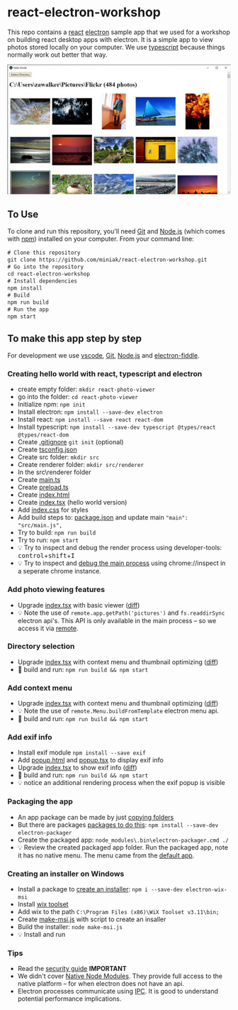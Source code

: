 # react-electron-workshop

This repo contains a [react](https://reactjs.org/) [electron](https://electronjs.org/) sample app that we used for a workshop on building react desktop apps with electron. It is a simple app to view photos stored locally on your computer. We use [typescript]( https://www.typescriptlang.org/) because things normally work out better that way.

![Screenshot](elctron-photo-viewer.jpg)

## To Use
To clone and run this repository, you'll need [Git](https://git-scm.com) and [Node.js](https://nodejs.org/en/download/) (which comes with [npm](http://npmjs.com)) installed on your computer. From your command line:

```
# Clone this repository
git clone https://github.com/miniak/react-electron-workshop.git
# Go into the repository
cd react-electron-workshop
# Install dependencies
npm install
# Build
npm run build
# Run the app
npm start
```

## To make this app step by step

For development we use [vscode](https://code.visualstudio.com/), [Git](https://git-scm.com), [Node.js](https://nodejs.org/en/download/) and [electron-fiddle](https://github.com/electron/fiddle).

### Creating hello world with react, typescript and electron

 * create empty folder: ```mkdir react-photo-viewer``` 
 * go into the folder: ```cd react-photo-viewer``` 
 * Initialize npm: ```npm init```
 * Install electron: ```npm install --save-dev electron```
 * Install react: ```npm install --save react react-dom```
 * Install typescript: ```npm install --save-dev typescript @types/react @types/react-dom```
 * Create [.gitignore](.gitignore) ```git init``` (optional) 
 * Create [tsconfig.json](tsconfig.json)
 * Create src folder: ```mkdir src```
 * Create renderer folder: ```mkdir src/renderer```
 * In the src\renderer folder
 * Create [main.ts](src/main.ts)
 * Create [preload.ts](src/renderer/preload.ts)
 * Create [index.html](src/renderer/index.html)
 * Create [index.tsx](https://github.com/miniak/react-electron-workshop/blob/1314f9d2a09ebeded0040b1b8a23e9e083e04235/src/renderer/index.tsx) (hello world version)
 * Add [index.css](src/renderer/index.css) for styles
 * Add build steps to: [package.json](package.json) and update main ```"main": "src/main.js",```
 * Try to build: ```npm run build```
 * Try to run: ```npm start```
 * :bulb: Try to inspect and debug the render process using developer-tools: <kbd>control</kbd>+<kbd>shift</kbd>+<kbd>I</kbd>
 * :bulb: Try to inspect and [debug the main process](https://electronjs.org/docs/tutorial/debugging-main-process) using chrome://inspect in a seperate chrome instance.
 
 ### Add photo viewing features
 
 * Upgrade [index.tsx](https://github.com/miniak/react-electron-workshop/blob/9876e93bbf3aa0185d3ab6933ea6028fa04a710b/src/renderer/index.tsx) with basic viewer ([diff](https://github.com/miniak/react-electron-workshop/commit/9876e93bbf3aa0185d3ab6933ea6028fa04a710b))
  * :bulb: Note the use of ```remote.app.getPath('pictures')``` and ```fs.readdirSync``` electron api's. This API is only available in the main process – so we access it via [remote](https://github.com/electron/electron/blob/master/docs/api/remote.md).
 
 ### Directory selection
 * Upgrade [index.tsx](https://github.com/miniak/react-electron-workshop/blob/4dd866f7850236b8881abbc998fda1f6fd0f1965/src/renderer/index.tsx) with context menu and thumbnail optimizing ([diff](https://github.com/miniak/react-electron-workshop/commit/4dd866f7850236b8881abbc998fda1f6fd0f1965))
 * :runner: build and run: ```npm run build && npm start```
 
 ### Add context menu 
 * Upgrade [index.tsx](https://github.com/miniak/react-electron-workshop/blob/b3063bf1b1c00cc9fe31e773bf24a27e2d53324d/src/renderer/index.tsx) with context menu and thumbnail optimizing ([diff](https://github.com/miniak/react-electron-workshop/commit/b3063bf1b1c00cc9fe31e773bf24a27e2d53324d))
 * :bulb: Note the use of ```remote.Menu.buildFromTemplate``` electron menu api.
 * :runner: build and run: ```npm run build && npm start```
 
 ### Add exif info
 * Install exif module ```npm install --save exif```
 * Add [popup.html](src/renderer/popup.html) and [popup.tsx](src/renderer/popup.tsx) to display exif info
 * Upgrade [index.tsx](src/renderer/index.tsx) to show exif info ([diff](https://github.com/miniak/react-electron-workshop/commit/19c95f489060a2bd689f55221158620a72094a82))
 * :runner: build and run: ```npm run build && npm start```
 * :bulb: notice an additional rendering process when the exif popup is visible
 
### Packaging the app
 * An app package can be made by just [copying folders](https://electronjs.org/docs/tutorial/application-distribution)
 * But there are packages [packages to do this](https://github.com/electron-userland/electron-packager): ```npm install --save-dev electron-packager```
 * Create the packaged app: ```node_modules\.bin\electron-packager.cmd ./```
 * :bulb: Review the created packaged app folder. Run the packaged app, note it has no native menu. The menu came from the [default app](https://github.com/electron/electron/blob/master/default_app/menu.js).
 
 ### Creating an installer on Windows
 * Install a package to [create an installer](https://github.com/felixrieseberg/electron-wix-msi): ```npm i --save-dev electron-wix-msi```
 * Install [wix toolset](http://wixtoolset.org/)
 * Add wix to the path  ```C:\Program Files (x86)\WiX Toolset v3.11\bin;```
 * Create [make-msi.js](make-msi.js) with script to create an insaller
 * Build the installer: ```node make-msi.js```
 * :bulb: Install and run
 
 ### Tips
  * Read the [security guide](https://electronjs.org/docs/tutorial/security) **IMPORTANT**
  * We didn't cover [Native Node Modules](https://electronjs.org/docs/tutorial/using-native-node-modules). They provide full access to the native platform – for when electron does not have an api.
  * Electron processes communicate using [IPC](https://electronjs.org/docs/api/ipc-main). It is good to understand potential performance implications.
